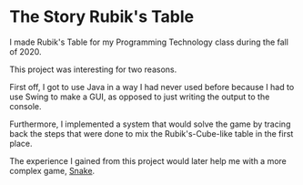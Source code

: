 # The Story Rubik's Table

I made Rubik's Table for my Programming Technology class during the fall of 2020.

This project was interesting for two reasons.

First off, I got to use Java in a way I had never used before because I had to use Swing to make a GUI, as opposed to just writing the output to the console.

Furthermore, I implemented a system that would solve the game by tracing back the steps that were done to mix the Rubik's-Cube-like table in the first place.

The experience I gained from this project would later help me with a more complex game, [Snake](https://github.com/ZoltanKuli/Snake).
